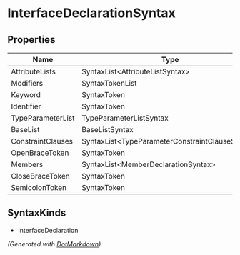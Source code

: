 # InterfaceDeclarationSyntax

## Properties

| Name              | Type                                             |
| ----------------- | ------------------------------------------------ |
| AttributeLists    | SyntaxList\<AttributeListSyntax>                 |
| Modifiers         | SyntaxTokenList                                  |
| Keyword           | SyntaxToken                                      |
| Identifier        | SyntaxToken                                      |
| TypeParameterList | TypeParameterListSyntax                          |
| BaseList          | BaseListSyntax                                   |
| ConstraintClauses | SyntaxList\<TypeParameterConstraintClauseSyntax> |
| OpenBraceToken    | SyntaxToken                                      |
| Members           | SyntaxList\<MemberDeclarationSyntax>             |
| CloseBraceToken   | SyntaxToken                                      |
| SemicolonToken    | SyntaxToken                                      |

## SyntaxKinds

* InterfaceDeclaration

*\(Generated with [DotMarkdown](http://github.com/JosefPihrt/DotMarkdown)\)*